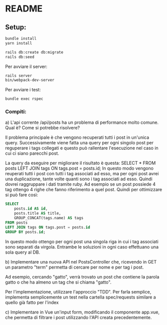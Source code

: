 # README

## Setup:

```bash
bundle install
yarn install

rails db:create db:migrate
rails db:seed
```

Per avviare il server:
```bash
rails server
bin/webpack-dev-server
```

Per avviare i test:

```bash
bundle exec rspec
```

### Compiti:

a) L'api corrente /api/posts ha un problema di performance molto comune. Qual è? Come si potrebbe risolvere?

Il problema principale è che vengono recuperati tutti i post in un'unica query. Successivamente viene fatta una query per ogni singolo post per reguperare i tags collegati e questo può rallentare l'esecuzione nel caso in cui ci siano parecchi post.

La query da eseguire per migliorare il risultato è questa: SELECT * FROM posts LEFT JOIN tags ON tags.post = posts.id;
In questo modo vengono reuperati tutti i post con tutti i tag associati ad esso, ma per ogni post avrei una duplicazione, tante volte quanti sono i tag associati ad esso. Quindi dovrei raggruppare i dati tramite ruby.
Ad esempio se un post possiede 4 tag ottengo 4 righe che fanno riferimento a quel post.
Quindi per ottimizzare si può fare così: 
```sql
SELECT 
	posts.id AS id,
	posts.title AS title,
	GROUP_CONCAT(tags.name) AS tags
FROM posts
LEFT JOIN tags ON tags.post = posts.id
GROUP BY posts.id;
```
In questo modo ottengo per ogni post una singola riga in cui i tag associati sono separati da virgola.
Entrambe le soluzioni in ogni caso effettuano una sola query al DB.

b) Implementare una nuova API nel PostsController che, ricevendo in GET un parametro "term" permetta di cercare per nome e per tag i post.

Ad esempio, cercando "gatto", verrà trovato un post che contiene la parola gatto o che ha almeno un tag che si chiama "gatto".

Per l'implementazione, utilizzare l'approccio "TDD". Per farla semplice, implementa semplicemente un test nella cartella spec/requests similare a quello già fatto per l'index

c) Implementare in Vue un'input form, modificando il componente app.vue, che permetta di filtrare i post utilizzando l'API creata precedentemente.
